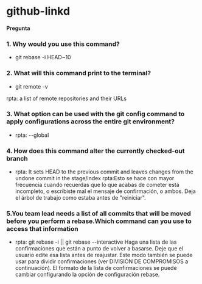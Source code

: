 # github-linkd

**Pregunta**
### 1. Why would you use this command?
   - git rebase -i HEAD~10
### 2. What will this command print to the terminal?
   - git remote -v
   
   rpta: a list of remote repositories and their URLs
### 3. What option can be used with the git config command to apply configurations across the entire git environment?
   - rpta: --global
### 4. How does this command alter the currently checked-out branch
   - rpta: It sets HEAD to the previous commit and leaves changes  from the undone commit in the stage/index
    rpta:Esto se hace con mayor frecuencia cuando recuerdas que lo que acabas de cometer está incompleto, o escribiste mal el mensaje de confirmación, o ambos. Deja el árbol de 
     trabajo como estaba antes de "reiniciar".
### 5.You team lead needs a list of all commits that will be moved before you perform a rebase.Which command can you use to access that information
   - rpta: git rebase -i || git rebase --interactive
    Haga una lista de las confirmaciones que están a punto de volver a basarse.
    Deje que el usuario edite esa lista antes de reajustar. Este modo también se puede usar para dividir confirmaciones (ver DIVISIÓN DE COMPROMISOS a continuación).
El formato de la lista de confirmaciones se puede cambiar configurando la opción de configuración rebase.
